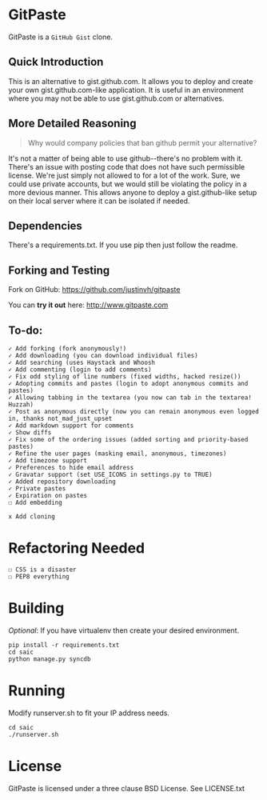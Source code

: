 # GitPaste
GitPaste is a `GitHub Gist` clone.


## Quick Introduction

This is an alternative to gist.github.com. It allows you to deploy and create your own gist.github.com-like application. It is useful in an environment where you may not be able to use gist.github.com or alternatives.


## More Detailed Reasoning

> Why would company policies that ban github permit your alternative?

It's not a matter of being able to use github--there's no problem with it. There's an issue with posting code that does not have such permissible license. We're just simply not allowed to for a lot of the work. Sure, we could use private accounts, but we would still be violating the policy in a more devious manner. This allows anyone to deploy a gist.github-like setup on their local server where it can be isolated if needed.


## Dependencies

There's a requirements.txt. If you use pip then just follow the readme. 


## Forking and Testing

Fork on GitHub: https://github.com/justinvh/gitpaste

You can **try it out** here: http://www.gitpaste.com


## To-do:

    ✓ Add forking (fork anonymously!)
    ✓ Add downloading (you can download individual files)
    ✓ Add searching (uses Haystack and Whoosh 
    ✓ Add commenting (login to add comments) 
    ✓ Fix odd styling of line numbers (fixed widths, hacked resize())
    ✓ Adopting commits and pastes (login to adopt anonymous commits and pastes)
    ✓ Allowing tabbing in the textarea (you now can tab in the textarea! Huzzah)
    ✓ Post as anonymous directly (now you can remain anonymous even logged in, thanks not_mad_just_upset
    ✓ Add markdown support for comments
    ✓ Show diffs
    ✓ Fix some of the ordering issues (added sorting and priority-based pastes)
    ✓ Refine the user pages (masking email, anonymous, timezones)
    ✓ Add timezone support
    ✓ Preferences to hide email address
    ✓ Gravatar support (set USE_ICONS in settings.py to TRUE)
    ✓ Added repository downloading
    ✓ Private pastes
    ✓ Expiration on pastes
    ☐ Add embedding

    x Add cloning


# Refactoring Needed


    ☐ CSS is a disaster
    ☐ PEP8 everything


# Building
*Optional*: If you have virtualenv then create your desired environment.

    pip install -r requirements.txt
    cd saic
    python manage.py syncdb


# Running
Modify runserver.sh to fit your IP address needs.

    cd saic
    ./runserver.sh


# License
GitPaste is licensed under a three clause BSD License. See LICENSE.txt
